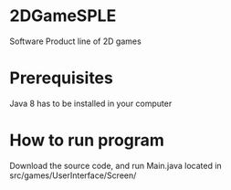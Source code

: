 # 2DGameSPLE
Software Product line of 2D games

# Prerequisites
Java 8 has to be installed in your computer

# How to run program
Download the source code, and run Main.java located in src/games/UserInterface/Screen/